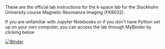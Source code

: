 These are the official lab instructions for the k-space lab for the Stockholm University course Magnetic Resonance Imaging (FK8032). 

If you are unfamiliar with Jupyter Notebooks or if you don't have Python set up on your own computer, you can access the lab through MyBinder by clicking below

[![Binder](https://mybinder.org/badge_logo.svg)](https://mybinder.org/v2/gh/fyrdahl/kspace-lab/master?filepath=kspacelab.ipynb)
